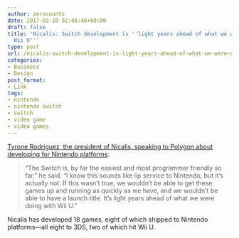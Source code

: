 ```yaml
---
author: zerocounts
date: 2017-02-10 02:48:48+00:00
draft: false
title: 'Nicalis: Switch development is ''light years ahead of what we were doing with
  Wii U'''
type: post
url: /nicalis-switch-development-is-light-years-ahead-of-what-we-were-doing-with-wii-u/
categories:
- Business
- Design
post_format:
- Link
tags:
- nintendo
- nintendo switch
- switch
- video game
- video games
---
```


[Tyrone Rodriguez, the president of Nicalis, speaking to Polygon about developing for Nintendo platforms](http://www.polygon.com/2017/2/9/14554702/nintendo-switch-indie-friendly-binding-of-isaac-nicalis-tyrone-rodriguez):


<blockquote>“The Switch is, by far the easiest and most programmer friendly so far,” he said. “I know this sounds like lip service to Nintendo, but it’s actually not. If this wasn’t true, we wouldn’t be able to get these games up and running as quickly as we have, and we wouldn’t be able to have a launch title. It’s light years ahead of what we were doing with Wii U.”</blockquote>


Nicalis has developed 18 games, eight of which shipped to Nintendo platforms—all eight to 3DS, two of which hit Wii U.
